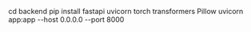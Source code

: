 cd backend
pip install fastapi uvicorn torch transformers Pillow
uvicorn app:app --host 0.0.0.0 --port 8000
